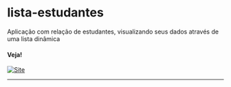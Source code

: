 # lista-estudantes

Aplicação com relação de estudantes, visualizando seus dados através de uma lista dinâmica

#### Veja!

 <a href="https://vimeo.com/913503170/3caba2e7c4">
    <img src="https://img.shields.io/badge/VÍDEO DE FUNCIONALIDADE%20-darkblue" alt="Site">
 </a>

---
